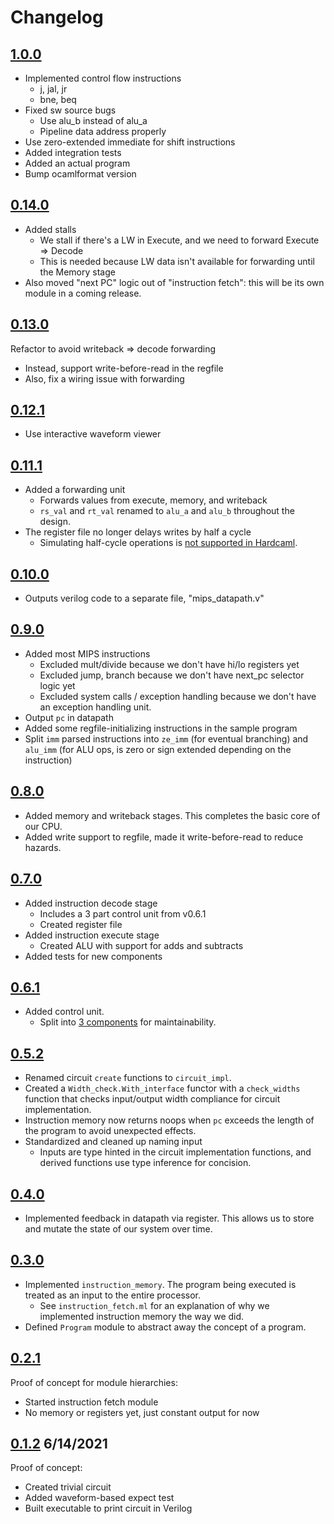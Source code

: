 # Changelog

## [1.0.0](https://github.com/askvortsov1/hardcaml-mips/compare/v0.14.0...v1.0.0)

- Implemented control flow instructions
  - j, jal, jr
  - bne, beq
- Fixed sw source bugs 
  - Use alu_b instead of alu_a
  - Pipeline data address properly
- Use zero-extended immediate for shift instructions
- Added integration tests
- Added an actual program
- Bump ocamlformat version

## [0.14.0](https://github.com/askvortsov1/hardcaml-mips/compare/v0.13.0...v0.14.0)

- Added stalls
  - We stall if there's a LW in Execute, and we need to forward Execute => Decode
  - This is needed because LW data isn't available for forwarding until the Memory stage
- Also moved "next PC" logic out of "instruction fetch": this will be its own module in a coming release.

## [0.13.0](https://github.com/askvortsov1/hardcaml-mips/compare/v0.12.1...v0.13.0)

Refactor to avoid writeback => decode forwarding

- Instead, support write-before-read in the regfile
- Also, fix a wiring issue with forwarding

## [0.12.1](https://github.com/askvortsov1/hardcaml-mips/compare/v0.11.1...v0.12.1)

- Use interactive waveform viewer

## [0.11.1](https://github.com/askvortsov1/hardcaml-mips/compare/v0.10.0...v0.11.1)

- Added a forwarding unit
  - Forwards values from execute, memory, and writeback
  - `rs_val` and `rt_val` renamed to `alu_a` and `alu_b` throughout the design.
- The register file no longer delays writes by half a cycle
  - Simulating half-cycle operations is [not supported in Hardcaml](https://github.com/janestreet/hardcaml/issues/11).

## [0.10.0](https://github.com/askvortsov1/hardcaml-mips/compare/v0.9.0...v0.10.0)

- Outputs verilog code to a separate file, "mips_datapath.v"

## [0.9.0](https://github.com/askvortsov1/hardcaml-mips/compare/v0.8.0...v0.9.0)

- Added most MIPS instructions
  - Excluded mult/divide because we don't have hi/lo registers yet
  - Excluded jump, branch because we don't have next_pc selector logic yet
  - Excluded system calls / exception handling because we don't have an exception handling unit.
- Output `pc` in datapath
- Added some regfile-initializing instructions in the sample program
- Split `imm` parsed instructions into `ze_imm` (for eventual branching) and `alu_imm` (for ALU ops, is zero or sign extended depending on the instruction)

## [0.8.0](https://github.com/askvortsov1/hardcaml-mips/compare/v0.7.0...v0.8.0)

- Added memory and writeback stages. This completes the basic core of our CPU.
- Added write support to regfile, made it write-before-read to reduce hazards.

## [0.7.0](https://github.com/askvortsov1/hardcaml-mips/compare/v0.6.1...v0.7.0)

- Added instruction decode stage
  - Includes a 3 part control unit from v0.6.1
  - Created register file
- Added instruction execute stage
  - Created ALU with support for adds and subtracts
- Added tests for new components

## [0.6.1](https://github.com/askvortsov1/hardcaml-mips/compare/v0.5.2...v0.6.1)

- Added control unit.
  - Split into [3 components](https://excalidraw.com/#json=4874675947569152,f4jus3Ehk-DGZspiJAGUWw) for maintainability.

## [0.5.2](https://github.com/askvortsov1/hardcaml-mips/compare/v0.4.0...v0.5.2)

- Renamed circuit `create` functions to `circuit_impl`.
- Created a `Width_check.With_interface` functor with a `check_widths` function that checks input/output width compliance for circuit implementation.
- Instruction memory now returns noops when `pc` exceeds the length of the program to avoid unexpected effects.
- Standardized and cleaned up naming input
  - Inputs are type hinted in the circuit implementation functions, and derived functions use type inference for concision.

## [0.4.0](https://github.com/askvortsov1/hardcaml-mips/compare/v0.3.0...v0.4.0)

- Implemented feedback in datapath via register. This allows us to store and mutate the state of our system over time.
  
## [0.3.0](https://github.com/askvortsov1/hardcaml-mips/compare/v0.2.0...v0.3.0)

- Implemented `instruction_memory`. The program being executed is treated as an input to the entire processor.
  - See `instruction_fetch.ml` for an explanation of why we implemented instruction memory the way we did.
- Defined `Program` module to abstract away the concept of a program.

## [0.2.1](https://github.com/askvortsov1/hardcaml-mips/compare/v0.1.2...v0.2.0)

Proof of concept for module hierarchies:

- Started instruction fetch module
- No memory or registers yet, just constant output for now

## [0.1.2](https://github.com/askvortsov1/hardcaml-mips/tree/v0.1.2) 6/14/2021

Proof of concept:

- Created trivial circuit
- Added waveform-based expect test
- Built executable to print circuit in Verilog